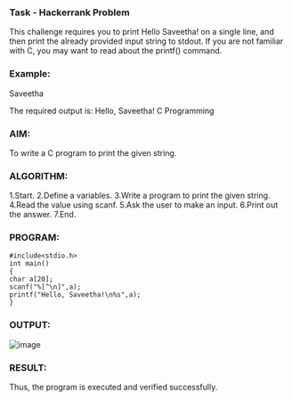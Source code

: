 ### Task - Hackerrank Problem

This challenge requires you to print Hello Saveetha! on a single line, and then print the already provided input string to stdout. If you are not familiar with C, you may want to read about the printf() command.

### Example:

Saveetha

The required output is: Hello, Saveetha! C Programming
### AIM:
To write a C program to print the given string.

### ALGORITHM:
1.Start.
2.Define a variables.
3.Write a program to print the given string.
4.Read the value using scanf.
5.Ask the user to make an input.
6.Print out the answer.
7.End.
### PROGRAM:
```
#include<stdio.h>
int main()
{
char a[20];
scanf("%[^\n]",a);
printf("Hello, Saveetha!\n%s",a);
}
```
### OUTPUT:
![image](https://github.com/user-attachments/assets/3ba8f7e7-9464-41b8-94e9-c67ec9eaec8f)
### RESULT:
Thus, the program is executed and verified successfully.
